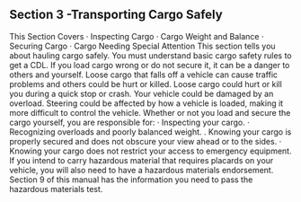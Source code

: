 ## Section 3 -Transporting Cargo Safely
This Section Covers
· Inspecting Cargo
· Cargo Weight and Balance
· Securing Cargo
· Cargo Needing Special Attention
This section tells you about hauling cargo safely. You must understand basic cargo safety rules to get a CDL.
If you load cargo wrong or do not secure it, it can be a danger to others and yourself. Loose cargo that falls off a vehicle can cause traffic problems and others could be hurt or killed. Loose cargo could hurt or kill you during a quick stop or crash. Your vehicle could be damaged by an overload. Steering could be affected by how a vehicle is loaded, making it more difficult to control the vehicle.
Whether or not you load and secure the cargo yourself, you are responsible for:
· Inspecting your cargo.
· Recognizing overloads and poorly balanced weight.
. Knowing your cargo is properly secured and does not obscure your view ahead or to the sides.
· Knowing your cargo does not restrict your access to emergency equipment.
If you intend to carry hazardous material that requires placards on your vehicle, you will also need to have a hazardous materials endorsement. Section 9 of this manual has the information you need to pass the hazardous materials test.